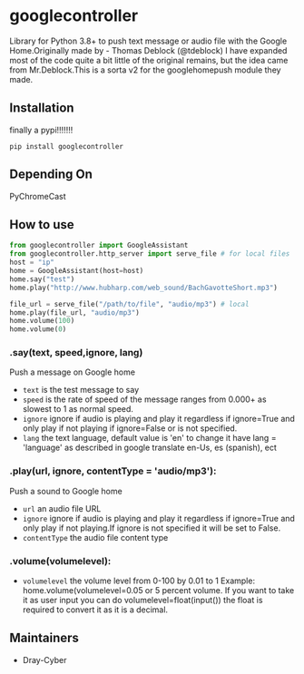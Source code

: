 # googlecontroller

Library for Python 3.8+ to push text message or audio file with the Google Home.Originally made by - Thomas Deblock (@tdeblock) I have expanded most of the code quite a bit little of the original remains, but the idea came from Mr.Deblock.This is a sorta v2 for the googlehomepush module they made.

## Installation

finally a pypi!!!!!!!
```
pip install googlecontroller
```
## Depending On

PyChromeCast

## How to use

``` python
from googlecontroller import GoogleAssistant
from googlecontroller.http_server import serve_file # for local files
host = "ip"
home = GoogleAssistant(host=host)
home.say("test")
home.play("http://www.hubharp.com/web_sound/BachGavotteShort.mp3")

file_url = serve_file("/path/to/file", "audio/mp3") # local
home.play(file_url, "audio/mp3")
home.volume(100)
home.volume(0)

```
### .say(text, speed,ignore, lang)

Push a message on Google home

- `text` is the test message to say
- `speed` is the rate of speed of the message ranges from 0.000+ as slowest to 1 as normal speed.
- `ignore` ignore if audio is playing and play it regardless if ignore=True and only play if not playing if ignore=False or is not specified. 
- `lang` the text language, default value is 'en' to change it have lang = 'language' as described in google translate en-Us, es (spanish), ect

### .play(url, ignore, contentType = 'audio/mp3'):

Push a sound to Google home
- `url` an audio file URL
- `ignore` ignore if audio is playing and play it regardless if ignore=True and only play if not playing.If ignore is not specified it will be set to False. 
- `contentType` the audio file content type

### .volume(volumelevel):
- `volumelevel` the volume level from 0-100 by 0.01 to 1 Example: home.volume(volumelevel=0.05 or 5 percent volume. If you want to take it as user input you can do volumelevel=float(input()) the float is required to convert it as it is a decimal.



## Maintainers
- Dray-Cyber
